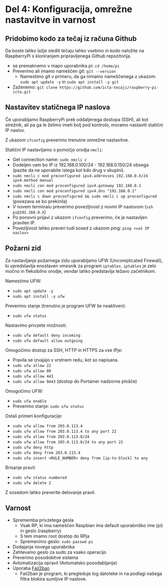 # Del 4: Konfiguracija, omrežne nastavitve in varnost

## Pridobimo kodo za tečaj iz računa Github
Da boste lahko lažje sledili tečaju lahko vsebino in kodo naložite na RaspberryPi s kloniranjem pripravljenega Github repozitorija.
- se premaknemo v mapo uporabnika pi: `cd /home/pi`
- Preverimo ali imamo nameščen git: `git --version`
    - Namestimo git v primeru, da ga nimamo nameščenega z ukazom: `sudo apt update -y` in `sudo apt install -y git`
- Zaženemo: `git clone https://github.com/icta-tecaji/raspberry-pi-icta.git`

## Nastavitev statičnega IP naslova
Če uporabljamo RaspberryPi prek oddaljenega dostopa (SSH), ali kot strežnik, ali pa ga le želimo imeti bolj pod kontrolo, moramo nastaviti statični IP naslov.

Z ukazom `ifconfig` preverimo trenutne omrežne nastavitve.

Statični IP nastavljamo s pomočjo orodja `nmcli`:
- Get connection name: `sudo nmcli c`
- Dodeljen vam bo IP iz 192.168.0.100/24 - 192.168.0.150/24 obsega (pazite da ne uporabite istega kot kdo drug v skupini).
- `sudo nmcli c mod preconfigured ipv4.addresses 192.168.0.X/24 ipv4.method manual`
- `sudo nmcli con mod preconfigured ipv4.gateway 192.168.0.1`
- `sudo nmcli con mod preconfigured ipv4.dns "192.168.0.1"`
- `sudo nmcli c down preconfigured && sudo nmcli c up preconfigured` (povezava se bo prekinila)
- V novem terminalu preverimo povezljivost z novim IP naslovom (`ssh pi@192.168.0.X`)
- Po ponovni prijavi z ukazom `ifconfig` preverimo, če je nastavljen pravilen IP.
- Povezljivost lahko preveri tudi sosed z ukazom ping: `ping <vaš IP naslov>`

## Požarni zid
Za nastavljanje požarnega zidu uporabljamo UFW (Uncomplicated Firewall), ki vpredstavlja enostaven vmesnik za program `iptables`. `iptables` je zelo močno in fleksibilno orodje, vendar lahko predstavlja težavo začetnikom.

Namestimo UFW:
- `sudo apt update -y`
- `sudo apt install -y ufw`

Preverimo stanje (trenutno je program UFW še neaktiven):
- `sudo ufw status`

Nastavimo privzete možnosti:
- `sudo ufw default deny incoming`
- `sudo ufw default allow outgoing`

Omogočimo dostop za SSH, HTTP in HTTPS za vse IPje:
- Pravila se izvajajo v vrstnem redu, kot so napisana.
- `sudo ufw allow 22`
- `sudo ufw allow 80`
- `sudo ufw allow 443`
- `sudo ufw allow 9443` (dostop do Portainer nadzorne plošče)

Omogočimo UFW:
- `sudo ufw enable`
- Preverimo stanje: `sudo ufw status`

Ostali primeri konfiguracije:
- `sudo ufw allow from 203.0.113.4`
- `sudo ufw allow from 203.0.113.4 to any port 22`
- `sudo ufw allow from 203.0.113.0/24`
- `sudo ufw allow from 203.0.113.0/24 to any port 22`
- `sudo ufw deny http`
- `sudo ufw deny from 203.0.113.4`
- `sudo ufw insert <RULE_NUMBER> deny from [ip-to-block] to any`

Brisanje pravil:
- `sudo ufw status numbered`
- `sudo ufw delete 2`

Z sosedom lahko preverite delovanje pravil.

## Varnost
- Sprememba privzetega gesla
    - Vsak RP, ki ima nameščen Raspbian ima default uporabniško ime (pi) in geslo (raspberry)
    - S tem imamo root dostop do RPja
    - Spremenimo geslo: `sudo passwd pi`
- Dodajanje novega uporabnika
- Zahtevamo geslo za sudo za vsako operacijo
- Preverimo posodobitve sistema
- Avtomatizacija opravil (Avtomatsko posodabljanje)
- Uporaba [Fail2ban](https://www.fail2ban.org/wiki/index.php/Main_Page)
    - Fail2ban je program, ki pregleduje log datoteke in na podlagi našega filtra blokira sumljive IP naslove.
